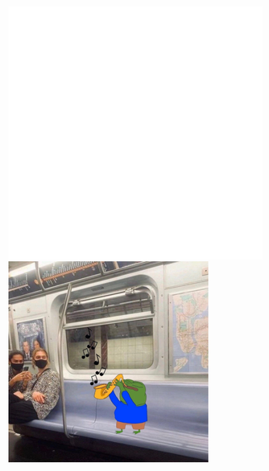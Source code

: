 <div>
    <a href="mailto:yl29qtw6e@mozmail.com">
    <img src="welcome.svg" alt="Click to copy email">
    <img src="1.png" />
    </a>
</div>